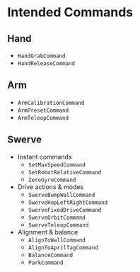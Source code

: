 # Intended Commands

## Hand

* `HandGrabCommand`
* `HandReleaseCommand`

## Arm

* `ArmCalibrationCommand`
* `ArmPresetCommand`
* `ArmTeleopCommand`

## Swerve

* Instant commands
  * `SetMaxSpeedCommand`
  * `SetRobotRelativeCommand`
  * `ZeroGyroCommand`
* Drive actions & modes
  * `SwerveBumpWallCommand`
  * `SwerveHopLeftRightCommand`
  * `SwerveFixedDriveCommand`
  * `SwerveOrbitCommand`
  * `SwerveTeleopCommand`
* Alignment & balance
  * `AlignToWallCommand`
  * `AlignToAprilTagCommand`
  * `BalanceCommand`
  * `ParkCommand`
